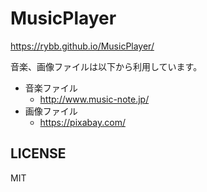 # MusicPlayer

https://rybb.github.io/MusicPlayer/ <br/>

音楽、画像ファイルは以下から利用しています。

- 音楽ファイル
  - http://www.music-note.jp/
- 画像ファイル
  - https://pixabay.com/


## LICENSE
MIT